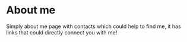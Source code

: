 # About me
Simply about me page with contacts which could help to find me, it has links that could directly connect you with me!
